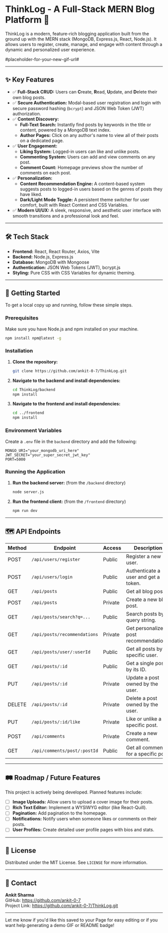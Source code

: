 # ThinkLog - A Full-Stack MERN Blog Platform 🚀

ThinkLog is a modern, feature-rich blogging application built from the ground up with the MERN stack (MongoDB, Express.js, React, Node.js). It allows users to register, create, manage, and engage with content through a dynamic and personalized user experience.

#placeholder-for-your-new-gif-url#

---

## ✨ Key Features

- ✅ **Full-Stack CRUD:** Users can **C**reate, **R**ead, **U**pdate, and **D**elete their own blog posts.
- ✅ **Secure Authentication:** Modal-based user registration and login with secure password hashing (`bcrypt`) and JSON Web Token (JWT) authorization.
- ✅ **Content Discovery:**
  - **Full-Text Search:** Instantly find posts by keywords in the title or content, powered by a MongoDB text index.
  - **Author Pages:** Click on any author's name to view all of their posts on a dedicated page.
- ✅ **User Engagement:**
  - **Liking System:** Logged-in users can like and unlike posts.
  - **Commenting System:** Users can add and view comments on any post.
  - **Comment Count:** Homepage previews show the number of comments on each post.
- ✅ **Personalization:**
  - **Content Recommendation Engine:** A content-based system suggests posts to logged-in users based on the genres of posts they have liked.
  - **Dark/Light Mode Toggle:** A persistent theme switcher for user comfort, built with React Context and CSS Variables.
- ✅ **Modern UI/UX:** A sleek, responsive, and aesthetic user interface with smooth transitions and a professional look and feel.

---

## 🛠️ Tech Stack

- **Frontend:** React, React Router, Axios, Vite
- **Backend:** Node.js, Express.js
- **Database:** MongoDB with Mongoose
- **Authentication:** JSON Web Tokens (JWT), bcrypt.js
- **Styling:** Pure CSS with CSS Variables for dynamic theming.

---

## 🚀 Getting Started

To get a local copy up and running, follow these simple steps.

### Prerequisites

Make sure you have Node.js and npm installed on your machine.

```sh
npm install npm@latest -g
```

### Installation

1. **Clone the repository:**

    ```sh
    git clone https://github.com/ankit-0-7/ThinkLog.git
    ```

2. **Navigate to the backend and install dependencies:**

    ```sh
    cd ThinkLog/backend
    npm install
    ```

3. **Navigate to the frontend and install dependencies:**

    ```sh
    cd ../frontend
    npm install
    ```

### Environment Variables

Create a `.env` file in the `backend` directory and add the following:

```
MONGO_URI="your_mongodb_uri_here"
JWT_SECRET="your_super_secret_jwt_key"
PORT=5000
```

### Running the Application

1. **Run the backend server:** (from the `/backend` directory)

    ```sh
    node server.js
    ```

2. **Run the frontend client:** (from the `/frontend` directory)

    ```sh
    npm run dev
    ```

---

## 🗺️ API Endpoints

| Method   | Endpoint                         | Access  | Description                                 |
|----------|----------------------------------|---------|---------------------------------------------|
| POST     | `/api/users/register`            | Public  | Register a new user.                        |
| POST     | `/api/users/login`               | Public  | Authenticate a user and get a token.        |
| GET      | `/api/posts`                     | Public  | Get all blog posts.                         |
| POST     | `/api/posts`                     | Private | Create a new blog post.                     |
| GET      | `/api/posts/search?q=...`        | Public  | Search posts by a query string.             |
| GET      | `/api/posts/recommendations`     | Private | Get personalized post recommendations.      |
| GET      | `/api/posts/user/:userId`        | Public  | Get all posts by a specific user.           |
| GET      | `/api/posts/:id`                 | Public  | Get a single post by its ID.                |
| PUT      | `/api/posts/:id`                 | Private | Update a post owned by the user.            |
| DELETE   | `/api/posts/:id`                 | Private | Delete a post owned by the user.            |
| PUT      | `/api/posts/:id/like`            | Private | Like or unlike a specific post.             |
| POST     | `/api/comments`                  | Private | Create a new comment.                       |
| GET      | `/api/comments/post/:postId`     | Public  | Get all comments for a specific post.       |

---

## 🛤️ Roadmap / Future Features

This project is actively being developed. Planned features include:

- [ ] **Image Uploads:** Allow users to upload a cover image for their posts.
- [ ] **Rich Text Editor:** Implement a WYSIWYG editor (like React-Quill).
- [ ] **Pagination:** Add pagination to the homepage.
- [ ] **Notifications:** Notify users when someone likes or comments on their posts.
- [ ] **User Profiles:** Create detailed user profile pages with bios and stats.

---

## 📄 License

Distributed under the MIT License. See `LICENSE` for more information.

---

## 📧 Contact

**Ankit Sharma**  
GitHub: https://github.com/ankit-0-7  
Project Link: https://github.com/ankit-0-7/ThinkLog.git

---

Let me know if you'd like this saved to your Page for easy editing or if you want help generating a demo GIF or README badge!
